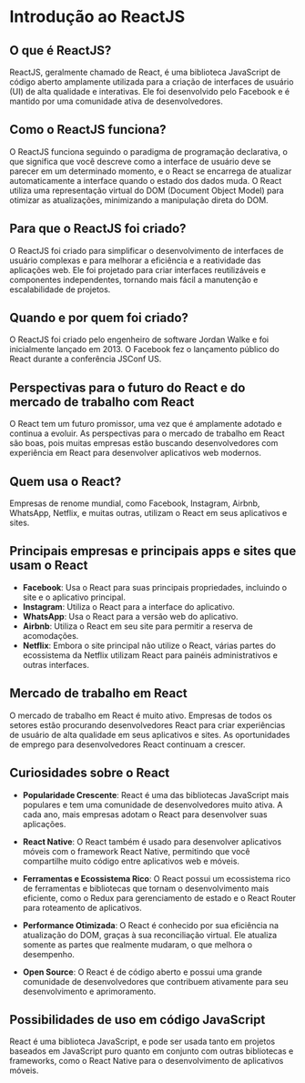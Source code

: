 # Introdução ao ReactJS

## O que é ReactJS?

ReactJS, geralmente chamado de React, é uma biblioteca JavaScript de código aberto amplamente utilizada para a criação de interfaces de usuário (UI) de alta qualidade e interativas. Ele foi desenvolvido pelo Facebook e é mantido por uma comunidade ativa de desenvolvedores.

## Como o ReactJS funciona?

O ReactJS funciona seguindo o paradigma de programação declarativa, o que significa que você descreve como a interface de usuário deve se parecer em um determinado momento, e o React se encarrega de atualizar automaticamente a interface quando o estado dos dados muda. O React utiliza uma representação virtual do DOM (Document Object Model) para otimizar as atualizações, minimizando a manipulação direta do DOM.

## Para que o ReactJS foi criado?

O ReactJS foi criado para simplificar o desenvolvimento de interfaces de usuário complexas e para melhorar a eficiência e a reatividade das aplicações web. Ele foi projetado para criar interfaces reutilizáveis e componentes independentes, tornando mais fácil a manutenção e escalabilidade de projetos.

## Quando e por quem foi criado?

O ReactJS foi criado pelo engenheiro de software Jordan Walke e foi inicialmente lançado em 2013. O Facebook fez o lançamento público do React durante a conferência JSConf US.

## Perspectivas para o futuro do React e do mercado de trabalho com React

O React tem um futuro promissor, uma vez que é amplamente adotado e continua a evoluir. As perspectivas para o mercado de trabalho em React são boas, pois muitas empresas estão buscando desenvolvedores com experiência em React para desenvolver aplicativos web modernos.

## Quem usa o React?

Empresas de renome mundial, como Facebook, Instagram, Airbnb, WhatsApp, Netflix, e muitas outras, utilizam o React em seus aplicativos e sites.

## Principais empresas e principais apps e sites que usam o React

- **Facebook**: Usa o React para suas principais propriedades, incluindo o site e o aplicativo principal.
- **Instagram**: Utiliza o React para a interface do aplicativo.
- **WhatsApp**: Usa o React para a versão web do aplicativo.
- **Airbnb**: Utiliza o React em seu site para permitir a reserva de acomodações.
- **Netflix**: Embora o site principal não utilize o React, várias partes do ecossistema da Netflix utilizam React para painéis administrativos e outras interfaces.

## Mercado de trabalho em React

O mercado de trabalho em React é muito ativo. Empresas de todos os setores estão procurando desenvolvedores React para criar experiências de usuário de alta qualidade em seus aplicativos e sites. As oportunidades de emprego para desenvolvedores React continuam a crescer.

## Curiosidades sobre o React

- **Popularidade Crescente**: React é uma das bibliotecas JavaScript mais populares e tem uma comunidade de desenvolvedores muito ativa. A cada ano, mais empresas adotam o React para desenvolver suas aplicações.

- **React Native**: O React também é usado para desenvolver aplicativos móveis com o framework React Native, permitindo que você compartilhe muito código entre aplicativos web e móveis.

- **Ferramentas e Ecossistema Rico**: O React possui um ecossistema rico de ferramentas e bibliotecas que tornam o desenvolvimento mais eficiente, como o Redux para gerenciamento de estado e o React Router para roteamento de aplicativos.

- **Performance Otimizada**: O React é conhecido por sua eficiência na atualização do DOM, graças à sua reconciliação virtual. Ele atualiza somente as partes que realmente mudaram, o que melhora o desempenho.

- **Open Source**: O React é de código aberto e possui uma grande comunidade de desenvolvedores que contribuem ativamente para seu desenvolvimento e aprimoramento.

## Possibilidades de uso em código JavaScript

React é uma biblioteca JavaScript, e pode ser usada tanto em projetos baseados em JavaScript puro quanto em conjunto com outras bibliotecas e frameworks, como o React Native para o desenvolvimento de aplicativos móveis.
